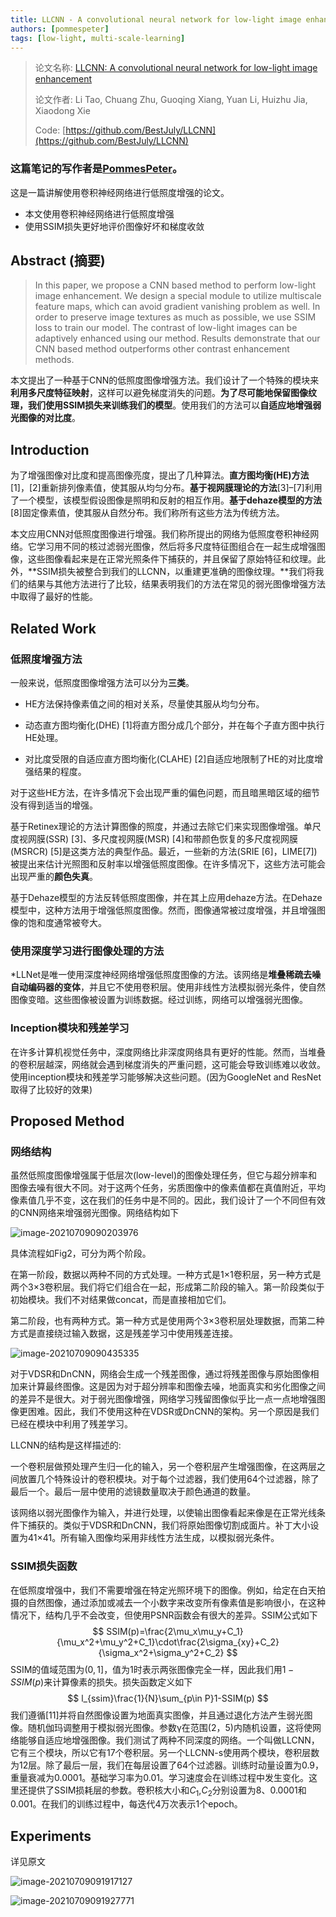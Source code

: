 ```yaml
---
title: LLCNN - A convolutional neural network for low-light image enhancement
authors: [pommespeter]
tags: [low-light, multi-scale-learning]
--- 
```


> 论文名称: [LLCNN: A convolutional neural network for low-light image enhancement](https://ieeexplore.ieee.org/abstract/document/8305143/)
>
> 论文作者: Li Tao, Chuang Zhu, Guoqing Xiang, Yuan Li, Huizhu Jia, Xiaodong Xie
>
> Code: [https://github.com/BestJuly/LLCNN](https://github.com/BestJuly/LLCNN)

### 这篇笔记的写作者是[PommesPeter](https://github.com/PommesPeter)。

这是一篇讲解使用卷积神经网络进行低照度增强的论文。

- 本文使用卷积神经网络进行低照度增强
- 使用SSIM损失更好地评价图像好坏和梯度收敛

## Abstract (摘要)

> In this paper, we propose a CNN based method to perform low-light image enhancement. We design a special  module to utilize multiscale feature maps, which can avoid  gradient vanishing problem as well. In order to preserve image textures as much as possible, we use SSIM loss to train our model. The contrast of low-light images can be adaptively enhanced using our method. Results demonstrate that our CNN based method  outperforms other contrast enhancement methods. 

本文提出了一种基于CNN的低照度图像增强方法。我们设计了一个特殊的模块来**利用多尺度特征映射**，这样可以避免梯度消失的问题。**为了尽可能地保留图像纹理，我们使用SSIM损失来训练我们的模型**。使用我们的方法可以**自适应地增强弱光图像的对比度**。

<!--truncate-->

## Introduction

为了增强图像对比度和提高图像亮度，提出了几种算法。**直方图均衡(HE)方法**[1]，[2]重新排列像素值，使其服从均匀分布。**基于视网膜理论的方法**[3]–[7]利用了一个模型，该模型假设图像是照明和反射的相互作用。**基于dehaze模型的方法**[8]固定像素值，使其服从自然分布。我们称所有这些方法为传统方法。

本文应用CNN对低照度图像进行增强。我们称所提出的网络为低照度卷积神经网络。它学习用不同的核过滤弱光图像，然后将多尺度特征图组合在一起生成增强图像，这些图像看起来是在正常光照条件下捕获的，并且保留了原始特征和纹理。此外，**SSIM损失被整合到我们的LLCNN，以重建更准确的图像纹理。**我们将我们的结果与其他方法进行了比较，结果表明我们的方法在常见的弱光图像增强方法中取得了最好的性能。

## Related Work

### 低照度增强方法

一般来说，低照度图像增强方法可以分为**三类**。

- HE方法保持像素值之间的相对关系，尽量使其服从均匀分布。

- 动态直方图均衡化(DHE)  [1]将直方图分成几个部分，并在每个子直方图中执行HE处理。
- 对比度受限的自适应直方图均衡化(CLAHE)  [2]自适应地限制了HE的对比度增强结果的程度。

对于这些HE方法，在许多情况下会出现严重的偏色问题，而且暗黑暗区域的细节没有得到适当的增强。

基于Retinex理论的方法计算图像的照度，并通过去除它们来实现图像增强。单尺度视网膜(SSR)  [3]、多尺度视网膜(MSR) [4]和带颜色恢复的多尺度视网膜(MSRCR) [5]是这类方法的典型作品。最近，一些新的方法(SRIE  [6]，LIME[7])被提出来估计光照图和反射率以增强低照度图像。在许多情况下，这些方法可能会出现严重的**颜色失真**。

基于Dehaze模型的方法反转低照度图像，并在其上应用dehaze方法。在Dehaze模型中，这种方法用于增强低照度图像。然而，图像通常被过度增强，并且增强图像的饱和度通常被夸大。

### 使用深度学习进行图像处理的方法

\*LLNet是唯一使用深度神经网络增强低照度图像的方法。该网络是**堆叠稀疏去噪自动编码器的变体**，并且它不使用卷积层。使用非线性方法模拟弱光条件，使自然图像变暗。这些图像被设置为训练数据。经过训练，网络可以增强弱光图像。

### Inception模块和残差学习

在许多计算机视觉任务中，深度网络比非深度网络具有更好的性能。然而，当堆叠的卷积层越深，网络就会遇到梯度消失的严重问题，这可能会导致训练难以收敛。使用inception模块和残差学习能够解决这些问题。(因为GoogleNet and ResNet取得了比较好的效果)

## Proposed Method

### 网络结构

虽然低照度图像增强属于低层次(low-level)的图像处理任务，但它与超分辨率和图像去噪有很大不同。对于这两个任务，劣质图像中的像素值都在真值附近，平均像素值几乎不变，这在我们的任务中是不同的。因此，我们设计了一个不同但有效的CNN网络来增强弱光图像。网络结构如下

![image-20210709090203976](./src/LLCNN-A-Convolutional-Neural-Network-for-Low-light-Image-Enhancement/image-20210709090203976.png)

具体流程如Fig2，可分为两个阶段。

在第一阶段，数据以两种不同的方式处理。一种方式是1×1卷积层，另一种方式是两个3×3卷积层。我们将它们组合在一起，形成第二阶段的输入。第一阶段类似于初始模块。我们不对结果做concat，而是直接相加它们。

第二阶段，也有两种方式。第一种方式是使用两个3×3卷积层处理数据，而第二种方式是直接绕过输入数据，这是残差学习中使用残差连接。

![image-20210709090435335](./src/LLCNN-A-Convolutional-Neural-Network-for-Low-light-Image-Enhancement/image-20210709090435335.png)

对于VDSR和DnCNN，网络会生成一个残差图像，通过将残差图像与原始图像相加来计算最终图像。这是因为对于超分辨率和图像去噪，地面真实和劣化图像之间的差异不是很大。对于弱光图像增强，网络学习残留图像似乎比一点一点地增强图像更困难。因此，我们不使用这种在VDSR或DnCNN的架构。另一个原因是我们已经在模块中利用了残差学习。

LLCNN的结构是这样描述的:

一个卷积层做预处理产生归一化的输入，另一个卷积层产生增强图像，在这两层之间放置几个特殊设计的卷积模块。对于每个过滤器，我们使用64个过滤器，除了最后一个。最后一层中使用的滤镜数量取决于颜色通道的数量。

该网络以弱光图像作为输入，并进行处理，以使输出图像看起来像是在正常光线条件下捕获的。类似于VDSR和DnCNN，我们将原始图像切割成面片。补丁大小设置为41×41。所有输入图像均采用非线性方法生成，以模拟弱光条件。

### SSIM损失函数

在低照度增强中，我们不需要增强在特定光照环境下的图像。例如，给定在白天拍摄的自然图像，通过添加或减去一个小数字来改变所有像素值是影响很小，在这种情况下，结构几乎不会改变，但使用PSNR函数会有很大的差异。SSIM公式如下
$$
SSIM(p)=\frac{2\mu_x\mu_y+C_1}{\mu_x^2+\mu_y^2+C_1}\cdot\frac{2\sigma_{xy}+C_2}{\sigma_x^2+\sigma_y^2+C_2}
$$
SSIM的值域范围为$(0,1]$，值为1时表示两张图像完全一样，因此我们用$1-SSIM(p)$来计算像素的损失。损失函数定义如下
$$
l_{ssim}\frac{1}{N}\sum_{p\in P}1-SSIM(p)
$$
我们遵循[11]并将自然图像设置为地面真实图像，并且通过退化方法产生弱光图像。随机伽玛调整用于模拟弱光图像。参数γ在范围(2，5)内随机设置，这将使网络能够自适应地增强图像。我们测试了两种不同深度的网络。一个叫做LLCNN，它有三个模块，所以它有17个卷积层。另一个LLCNN-s使用两个模块，卷积层数为12层。除了最后一层，我们在每层设置了64个过滤器。训练时动量设置为0.9，重量衰减为0.0001。基础学习率为0.01。学习速度会在训练过程中发生变化。这里还提供了SSIM损耗层的参数。卷积核大小和$C_1$,$C_2$分别设置为8、0.0001和0.001。在我们的训练过程中，每迭代4万次表示1个epoch。

## Experiments

详见原文

![image-20210709091917127](./src/LLCNN-A-Convolutional-Neural-Network-for-Low-light-Image-Enhancement/image-20210709091917127.png)

![image-20210709091927771](./src/LLCNN-A-Convolutional-Neural-Network-for-Low-light-Image-Enhancement/image-20210709091927771.png)